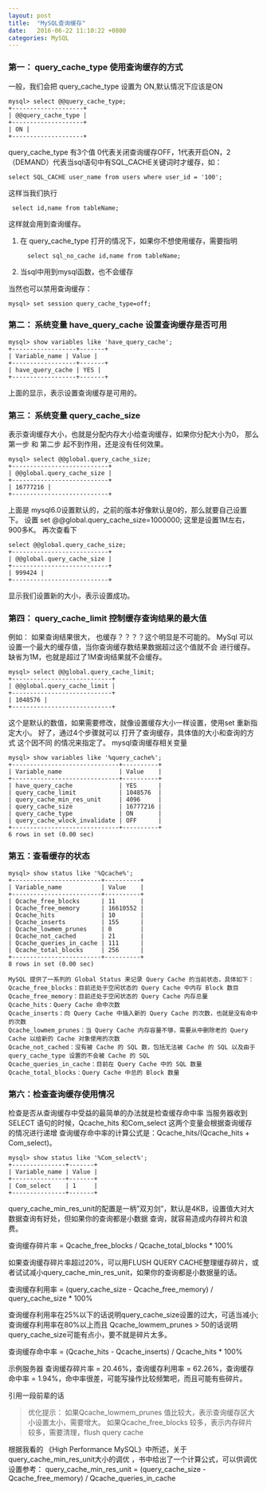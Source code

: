 ```yaml
---
layout: post
title:  "MySQL查询缓存"
date:   2016-06-22 11:10:22 +0800
categories: MySQL
---
```


### 第一： query_cache_type 使用查询缓存的方式
一般，我们会把 query_cache_type 设置为 ON,默认情况下应该是ON
	
	mysql> select @@query_cache_type;
	+--------------------+
	| @@query_cache_type |
	+--------------------+
	| ON |
	+--------------------+

query_cache_type 有3个值 0代表关闭查询缓存OFF，1代表开启ON，2（DEMAND）代表当sql语句中有SQL_CACHE关键词时才缓存，如：

	select SQL_CACHE user_name from users where user_id = '100';

这样当我们执行

	 select id,name from tableName;

这样就会用到查询缓存。

1. 在 query_cache_type 打开的情况下，如果你不想使用缓存，需要指明

		 select sql_no_cache id,name from tableName;

2. 当sql中用到mysql函数，也不会缓存
 
当然也可以禁用查询缓存： 

	mysql> set session query_cache_type=off;


### 第二： 系统变量 have_query_cache 设置查询缓存是否可用

	mysql> show variables like 'have_query_cache';
	+------------------+-------+
	| Variable_name | Value |
	+------------------+-------+
	| have_query_cache | YES |
	+------------------+-------+
上面的显示，表示设置查询缓存是可用的。
### 第三： 系统变量 query_cache_size
表示查询缓存大小，也就是分配内存大小给查询缓存，如果你分配大小为0，
那么 第一步 和 第二步 起不到作用，还是没有任何效果。

	mysql> select @@global.query_cache_size;
	+---------------------------+
	| @@global.query_cache_size |
	+---------------------------+
	| 16777216 |
	+---------------------------+

上面是 mysql6.0设置默认的，之前的版本好像默认是0的，那么就要自己设置下。
设置 set @@global.query_cache_size=1000000; 这里是设置1M左右，900多K。
再次查看下 

	select @@global.query_cache_size;
	+---------------------------+
	| @@global.query_cache_size |
	+---------------------------+
	| 999424 |
	+---------------------------+

显示我们设置新的大小，表示设置成功。
### 第四： query_cache_limit 控制缓存查询结果的最大值
例如： 如果查询结果很大， 也缓存？？？？这个明显是不可能的。
MySql 可以设置一个最大的缓存值，当你查询缓存数结果数据超过这个值就不会
进行缓存。缺省为1M，也就是超过了1M查询结果就不会缓存。

	mysql> select @@global.query_cache_limit;
	+----------------------------+
	| @@global.query_cache_limit |
	+----------------------------+
	| 1048576 |
	+----------------------------+

这个是默认的数值，如果需要修改，就像设置缓存大小一样设置，使用set
重新指定大小。
好了，通过4个步骤就可以 打开了查询缓存，具体值的大小和查询的方式 这个因不同
的情况来指定了。
mysql查询缓存相关变量

	mysql> show variables like '%query_cache%';
	+------------------------------+----------+
	| Variable_name                | Value    |
	+------------------------------+----------+
	| have_query_cache             | YES      |
	| query_cache_limit            | 1048576  |
	| query_cache_min_res_unit     | 4096     |
	| query_cache_size             | 16777216 |
	| query_cache_type             | ON       |
	| query_cache_wlock_invalidate | OFF      |
	+------------------------------+----------+
	6 rows in set (0.00 sec)
### 第五：查看缓存的状态
	mysql> show status like '%Qcache%';
	+-------------------------+----------+
	| Variable_name           | Value    |
	+-------------------------+----------+
	| Qcache_free_blocks      | 11       |
	| Qcache_free_memory      | 16610552 |
	| Qcache_hits             | 10       |
	| Qcache_inserts          | 155      |
	| Qcache_lowmem_prunes    | 0        |
	| Qcache_not_cached       | 21       |
	| Qcache_queries_in_cache | 111      |
	| Qcache_total_blocks     | 256      |
	+-------------------------+----------+
	8 rows in set (0.00 sec)

	MySQL 提供了一系列的 Global Status 来记录 Query Cache 的当前状态，具体如下：
	Qcache_free_blocks：目前还处于空闲状态的 Query Cache 中内存 Block 数目
	Qcache_free_memory：目前还处于空闲状态的 Query Cache 内存总量
	Qcache_hits：Query Cache 命中次数
	Qcache_inserts：向 Query Cache 中插入新的 Query Cache 的次数，也就是没有命中的次数
	Qcache_lowmem_prunes：当 Query Cache 内存容量不够，需要从中删除老的 Query Cache 以给新的 Cache 对象使用的次数
	Qcache_not_cached：没有被 Cache 的 SQL 数，包括无法被 Cache 的 SQL 以及由于 query_cache_type 设置的不会被 Cache 的 SQL
	Qcache_queries_in_cache：目前在 Query Cache 中的 SQL 数量
	Qcache_total_blocks：Query Cache 中总的 Block 数量
 
### 第六：检查查询缓存使用情况
检查是否从查询缓存中受益的最简单的办法就是检查缓存命中率
当服务器收到SELECT 语句的时候，Qcache_hits 和Com_select 这两个变量会根据查询缓存
的情况进行递增
查询缓存命中率的计算公式是：Qcache_hits/(Qcache_hits + Com_select)。

	mysql> show status like '%Com_select%';
	+---------------+-------+
	| Variable_name | Value |
	+---------------+-------+
	| Com_select    | 1     |
	+---------------+-------+
 
 
query_cache_min_res_unit的配置是一柄”双刃剑”，默认是4KB，设置值大对大数据查询有好处，但如果你的查询都是小数据 查询，就容易造成内存碎片和浪费。

查询缓存碎片率 = Qcache_free_blocks / Qcache_total_blocks * 100%

如果查询缓存碎片率超过20%，可以用FLUSH QUERY CACHE整理缓存碎片，或者试试减小query_cache_min_res_unit，如果你的查询都是小数据量的话。

查询缓存利用率 = (query_cache_size - Qcache_free_memory) / query_cache_size * 100%

查询缓存利用率在25%以下的话说明query_cache_size设置的过大，可适当减小;查询缓存利用率在80%以上而且 Qcache_lowmem_prunes > 50的话说明query_cache_size可能有点小，要不就是碎片太多。

查询缓存命中率 = (Qcache_hits - Qcache_inserts) / Qcache_hits * 100%

示例服务器 查询缓存碎片率 = 20.46%，查询缓存利用率 = 62.26%，查询缓存命中率 = 1.94%，命中率很差，可能写操作比较频繁吧，而且可能有些碎片。

引用一段前辈的话
> 
> 优化提示：
> 如果Qcache_lowmem_prunes 值比较大，表示查询缓存区大小设置太小，需要增大。
> 如果Qcache_free_blocks 较多，表示内存碎片较多，需要清理，flush query cache

根据我看的 《High Performance MySQL》中所述，关于query_cache_min_res_unit大小的调优
，书中给出了一个计算公式，可以供调优设置参考：
query_cache_min_res_unit = (query_cache_size - Qcache_free_memory) / Qcache_queries_in_cache